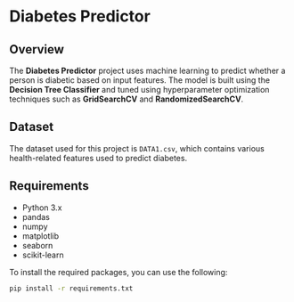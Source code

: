 # Diabetes Predictor

## Overview
The **Diabetes Predictor** project uses machine learning to predict whether a person is diabetic based on input features. The model is built using the **Decision Tree Classifier** and tuned using hyperparameter optimization techniques such as **GridSearchCV** and **RandomizedSearchCV**.

## Dataset
The dataset used for this project is `DATA1.csv`, which contains various health-related features used to predict diabetes. 

## Requirements
- Python 3.x
- pandas
- numpy
- matplotlib
- seaborn
- scikit-learn

To install the required packages, you can use the following:

```bash
pip install -r requirements.txt
